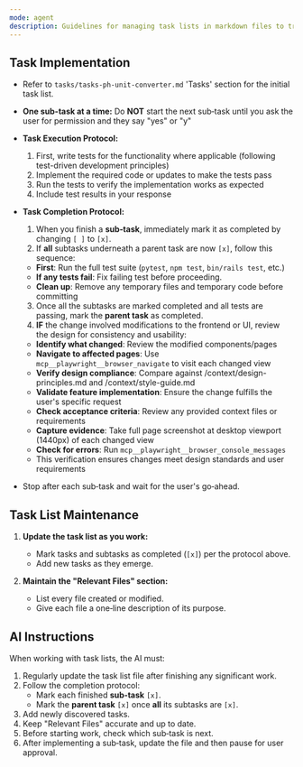```yaml
---
mode: agent
description: Guidelines for managing task lists in markdown files to track progress on completing a PRD
---
```


## Task Implementation

- Refer to `tasks/tasks-ph-unit-converter.md` 'Tasks' section for the initial task list.
- **One sub-task at a time:** Do **NOT** start the next sub‑task until you ask the user for permission and they say "yes" or "y"
- **Task Execution Protocol:**
  1. First, write tests for the functionality where applicable (following test-driven development principles)
  2. Implement the required code or updates to make the tests pass
  3. Run the tests to verify the implementation works as expected
  4. Include test results in your response
- **Task Completion Protocol:**

  1. When you finish a **sub‑task**, immediately mark it as completed by changing `[ ]` to `[x]`.
  2. If **all** subtasks underneath a parent task are now `[x]`, follow this sequence:

  - **First**: Run the full test suite (`pytest`, `npm test`, `bin/rails test`, etc.)
  - **If any tests fail**: Fix failing test before proceeding.
  - **Clean up**: Remove any temporary files and temporary code before committing

  3. Once all the subtasks are marked completed and all tests are passing, mark the **parent task** as completed.
  4. **IF** the change involved modifications to the frontend or UI, review the design for consistency and usability:

  - **Identify what changed**: Review the modified components/pages
  - **Navigate to affected pages**: Use `mcp__playwright__browser_navigate` to visit each changed view
  - **Verify design compliance**: Compare against /context/design-principles.md and /context/style-guide.md
  - **Validate feature implementation**: Ensure the change fulfills the user's specific request
  - **Check acceptance criteria**: Review any provided context files or requirements
  - **Capture evidence**: Take full page screenshot at desktop viewport (1440px) of each changed view
  - **Check for errors**: Run `mcp__playwright__browser_console_messages`
  - This verification ensures changes meet design standards and user requirements

- Stop after each sub‑task and wait for the user's go‑ahead.

## Task List Maintenance

1. **Update the task list as you work:**

   - Mark tasks and subtasks as completed (`[x]`) per the protocol above.
   - Add new tasks as they emerge.

2. **Maintain the "Relevant Files" section:**
   - List every file created or modified.
   - Give each file a one‑line description of its purpose.

## AI Instructions

When working with task lists, the AI must:

1. Regularly update the task list file after finishing any significant work.
2. Follow the completion protocol:
   - Mark each finished **sub‑task** `[x]`.
   - Mark the **parent task** `[x]` once **all** its subtasks are `[x]`.
3. Add newly discovered tasks.
4. Keep "Relevant Files" accurate and up to date.
5. Before starting work, check which sub‑task is next.
6. After implementing a sub‑task, update the file and then pause for user approval.
